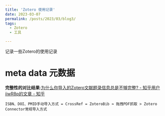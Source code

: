 ```yaml
---
title: 'Zotero 使用记录'
date: 2023-03-07
permalink: /posts/2023/03/blog3/
tags:
  - Zotero
  - 工具

---
```


记录一些Zotero的使用记录

# meta data 元数据

**完整性的对比结果**:[为什么你导入的Zotero文献题录信息总是不够完整? - 知乎用户iiwR8p的文章 - 知乎 ](https://zhuanlan.zhihu.com/p/146424480)

`ISBN、DOI、PMID手动导入方式 = CrossRef = ZoteroBib ≈ 拖拽PDF抓取 > Zotero Connector常规导入方式`

